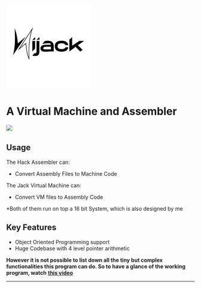 ![](https://github.com/Bikram-Sankhari/HiJack/blob/main/Cover.png?raw=true)
# A Virtual Machine and Assembler

![](https://img.shields.io/badge/Programming%20Language-C-green)

## Usage
The Hack Assembler can:
- Convert Assembly Files to Machine Code
  
The Jack Virtual Machine can:
- Convert VM files to Assembly Code

*Both of them run on top a 16 bit System, which is also designed by me

## Key Features

- Object Oriented Programming support
- Huge Codebase with 4 level pointer arithmetic

**However it is not possible to list down all the tiny but complex functionalities this program can do. So to have a glance of the working program, watch**  [**this video**](https://youtu.be/7E8ST-rQqoA)

------------
